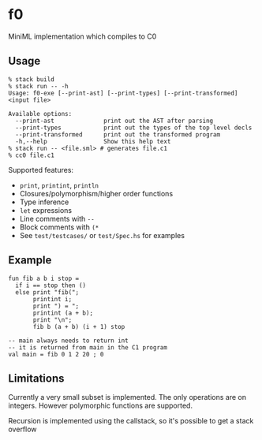 # f0

MiniML implementation which compiles to C0

## Usage
```
% stack build
% stack run -- -h
Usage: f0-exe [--print-ast] [--print-types] [--print-transformed] <input file>

Available options:
  --print-ast              print out the AST after parsing
  --print-types            print out the types of the top level decls
  --print-transformed      print out the transformed program
  -h,--help                Show this help text
% stack run -- <file.sml> # generates file.c1
% cc0 file.c1 
```

Supported features:
 - `print`, `printint`, `println`
 - Closures/polymorphism/higher order functions
 - Type inference
 - `let` expressions
 - Line comments with `--` 
 - Block comments with `(*` 
 - See `test/testcases/` or `test/Spec.hs` for examples

## Example

```
fun fib a b i stop =
  if i == stop then ()
  else print "fib(";
       printint i;
       print ") = ";
       printint (a + b);
       print "\n";
       fib b (a + b) (i + 1) stop

-- main always needs to return int
-- it is returned from main in the C1 program
val main = fib 0 1 2 20 ; 0
```

## Limitations
Currently a very small subset is implemented.
The only operations are on integers. However
polymorphic functions are supported.

Recursion is implemented using the callstack,
so it's possible to get a stack overflow
